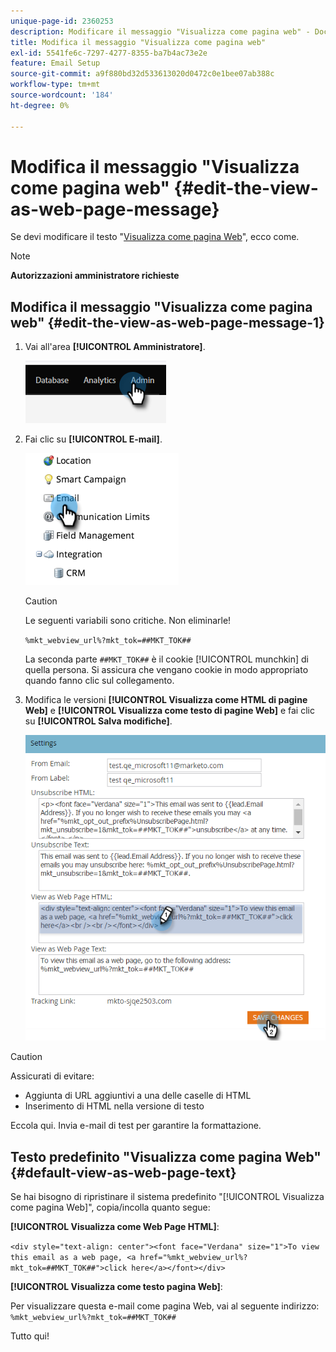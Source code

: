```yaml
---
unique-page-id: 2360253
description: Modificare il messaggio "Visualizza come pagina web" - Documentazione di Marketo - Documentazione del prodotto
title: Modifica il messaggio "Visualizza come pagina web"
exl-id: 5541fe6c-7297-4277-8355-ba7b4ac73e2e
feature: Email Setup
source-git-commit: a9f880bd32d533613020d0472c0e1bee07ab388c
workflow-type: tm+mt
source-wordcount: '184'
ht-degree: 0%

---
```


# Modifica il messaggio &quot;Visualizza come pagina web&quot; {#edit-the-view-as-web-page-message}

Se devi modificare il testo &quot;[Visualizza come pagina Web](/help/marketo/product-docs/email-marketing/general/functions-in-the-editor/add-a-view-as-web-page-link-to-an-email.md)&quot;, ecco come.

>[!NOTE]
>
>**Autorizzazioni amministratore richieste**

## Modifica il messaggio &quot;Visualizza come pagina web&quot; {#edit-the-view-as-web-page-message-1}

1. Vai all&#39;area **[!UICONTROL Amministratore]**.

   ![](assets/edit-the-view-as-web-page-message-1.png)

1. Fai clic su **[!UICONTROL E-mail]**.

   ![](assets/edit-the-view-as-web-page-message-2.png)

   >[!CAUTION]
   >
   >Le seguenti variabili sono critiche. Non eliminarle!
   >
   >`%mkt_webview_url%?mkt_tok=##MKT_TOK##`
   >
   >La seconda parte `##MKT_TOK##` è il cookie [!UICONTROL munchkin] di quella persona. Si assicura che vengano cookie in modo appropriato quando fanno clic sul collegamento.

1. Modifica le versioni **[!UICONTROL Visualizza come HTML di pagine Web]** e **[!UICONTROL Visualizza come testo di pagine Web]** e fai clic su **[!UICONTROL Salva modifiche]**.

   ![](assets/edit-the-view-as-web-page-message-3.png)

>[!CAUTION]
>
>Assicurati di evitare:
>
>* Aggiunta di URL aggiuntivi a una delle caselle di HTML
>* Inserimento di HTML nella versione di testo

Eccola qui. Invia e-mail di test per garantire la formattazione.

## Testo predefinito &quot;Visualizza come pagina Web&quot; {#default-view-as-web-page-text}

Se hai bisogno di ripristinare il sistema predefinito &quot;[!UICONTROL Visualizza come pagina Web]&quot;, copia/incolla quanto segue:

**[!UICONTROL Visualizza come Web Page HTML]**:

`<div style="text-align: center"><font face="Verdana" size="1">To view this email as a web page, <a href="%mkt_webview_url%?mkt_tok=##MKT_TOK##">click here</a></font></div>`

**[!UICONTROL Visualizza come testo pagina Web]**:

Per visualizzare questa e-mail come pagina Web, vai al seguente indirizzo:
`%mkt_webview_url%?mkt_tok=##MKT_TOK##`

Tutto qui!
